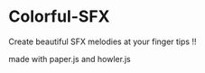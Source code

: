 # Colorful-SFX

Create beautiful SFX melodies at your finger tips !!

made with paper.js and howler.js
